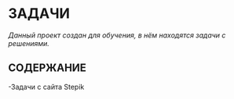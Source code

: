# ЗАДАЧИ
_Данный проект создан для обучения, в нём находятся задачи с решениями._
## СОДЕРЖАНИЕ
-Задачи с сайта Stepik  

